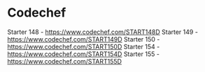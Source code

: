 # Codechef

Starter 148 - https://www.codechef.com/START148D
Starter 149 - https://www.codechef.com/START149D
Starter 150 - https://www.codechef.com/START150D
Starter 154 - https://www.codechef.com/START154D
Starter 155 - https://www.codechef.com/START155D
